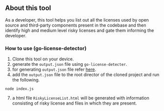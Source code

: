 ## About this tool

As a developer, this tool helps you list out all the licenses used by open source and third-party components present in the codebase and then identify high and medium level risky licenses and gate them informing the developer.

### How to use (go-license-detector)


1. Clone this tool on your device.
2. generate the `output.json` file using `go-license-detecter`.
3. for generating `output.json` file refer [here](https://github.com/ncmsdev/shiftleft-tools/tree/main/license-catcher#about-this-tool).
4. add the `output.json` file to the root director of the cloned project and run the following.
```
node index.js
```
7. a html file `RiskyLicenseList.html` will be generated with information consisting of risky license and files in which they are present.
